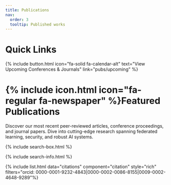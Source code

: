 ```yaml
---
title: Publications
nav:
  order: 3
  tooltip: Published works
---
```


# Quick Links

{%
include button.html
icon="fa-solid fa-calendar-alt"
text="View Upcoming Conferences & Journals"
link="pubs/upcoming"
%}

# {% include icon.html icon="fa-regular fa-newspaper" %}Featured Publications


Discover our most recent peer-reviewed articles, conference proceedings, and journal papers. Dive into cutting-edge research spanning federated learning, security, and robust AI systems.





{% include search-box.html %}

{% include search-info.html %}

{% include list.html data="citations" component="citation" style="rich" filters="orcid: 0000-0001-9232-4843|0000-0002-0086-8155|0009-0002-4648-9289"%}
